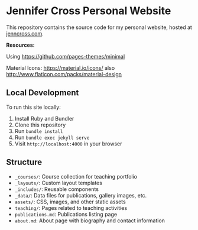 # Jennifer Cross Personal Website

This repository contains the source code for my personal website, hosted at [jenncross.com](https://jenncross.com).

**Resources:**

Using https://github.com/pages-themes/minimal

Material Icons:
https://material.io/icons/ also http://www.flaticon.com/packs/material-design

## Local Development

To run this site locally:

1. Install Ruby and Bundler
2. Clone this repository
3. Run `bundle install`
4. Run `bundle exec jekyll serve`
5. Visit `http://localhost:4000` in your browser

## Structure

-   `_courses/`: Course collection for teaching portfolio
-   `_layouts/`: Custom layout templates
-   `_includes/`: Reusable components
-   `_data/`: Data files for publications, gallery images, etc.
-   `assets/`: CSS, images, and other static assets
-   `teaching/`: Pages related to teaching activities
-   `publications.md`: Publications listing page
-   `about.md`: About page with biography and contact information

